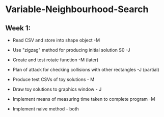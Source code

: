 # Variable-Neighbourhood-Search

## Week 1:

- Read CSV and store into shape object -M
- Use "zigzag" method for producing initial solution S0 -J
- Create and test rotate function -M (later)
- Plan of attack for checking collisions with other rectangles -J (partial)
- Produce test CSVs of toy solutions - M
- Draw toy solutions to graphics window - J
- Implement means of measuring time taken to complete program -M 

- Implement naive method - both
